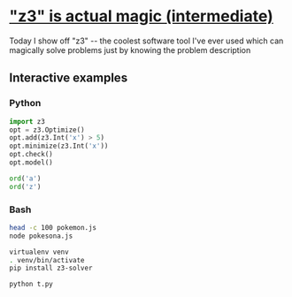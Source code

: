 # ["z3" is actual magic (intermediate)](https://youtu.be/C9eXcmWWEyA)

Today I show off "z3" -- the coolest software tool I've ever used which can magically solve problems just by knowing the problem description

## Interactive examples

### Python

```python
import z3
opt = z3.Optimize()
opt.add(z3.Int('x') > 5)
opt.minimize(z3.Int('x'))
opt.check()
opt.model()

ord('a')
ord('z')
```

### Bash

```bash
head -c 100 pokemon.js
node pokesona.js

virtualenv venv
. venv/bin/activate
pip install z3-solver

python t.py
```
